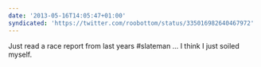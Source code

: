 ```yaml
---
date: '2013-05-16T14:05:47+01:00'
syndicated: 'https://twitter.com/roobottom/status/335016982640467972'
---
```

Just read a race report from last years #slateman … I think I just soiled myself.
